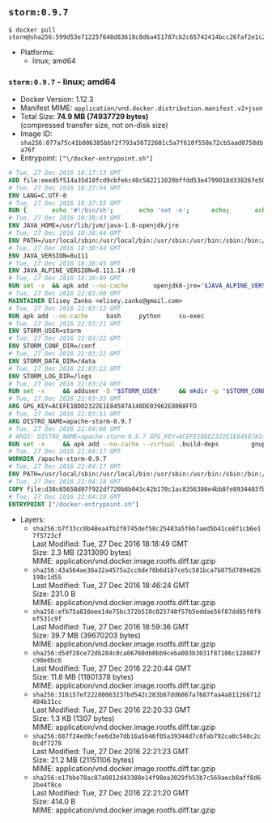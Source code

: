 ## `storm:0.9.7`

```console
$ docker pull storm@sha256:599d53e71225f648d83618c8d6a451787cb2c65742414bcc26faf2e1c2ee88ca
```

-	Platforms:
	-	linux; amd64

### `storm:0.9.7` - linux; amd64

-	Docker Version: 1.12.3
-	Manifest MIME: `application/vnd.docker.distribution.manifest.v2+json`
-	Total Size: **74.9 MB (74937729 bytes)**  
	(compressed transfer size, not on-disk size)
-	Image ID: `sha256:077a75c41b006385bbf2f793a50722601c5a7f610f558e72cb5aad0758dba76f`
-	Entrypoint: `["\/docker-entrypoint.sh"]`

```dockerfile
# Tue, 27 Dec 2016 18:17:13 GMT
ADD file:eeed5f514a35d18fcd9cbfe6c40c582211020bffdd53e4799018d33826fe5067 in / 
# Tue, 27 Dec 2016 18:37:54 GMT
ENV LANG=C.UTF-8
# Tue, 27 Dec 2016 18:37:55 GMT
RUN { 		echo '#!/bin/sh'; 		echo 'set -e'; 		echo; 		echo 'dirname "$(dirname "$(readlink -f "$(which javac || which java)")")"'; 	} > /usr/local/bin/docker-java-home 	&& chmod +x /usr/local/bin/docker-java-home
# Tue, 27 Dec 2016 18:38:43 GMT
ENV JAVA_HOME=/usr/lib/jvm/java-1.8-openjdk/jre
# Tue, 27 Dec 2016 18:38:44 GMT
ENV PATH=/usr/local/sbin:/usr/local/bin:/usr/sbin:/usr/bin:/sbin:/bin:/usr/lib/jvm/java-1.8-openjdk/jre/bin:/usr/lib/jvm/java-1.8-openjdk/bin
# Tue, 27 Dec 2016 18:38:44 GMT
ENV JAVA_VERSION=8u111
# Tue, 27 Dec 2016 18:38:45 GMT
ENV JAVA_ALPINE_VERSION=8.111.14-r0
# Tue, 27 Dec 2016 18:38:49 GMT
RUN set -x 	&& apk add --no-cache 		openjdk8-jre="$JAVA_ALPINE_VERSION" 	&& [ "$JAVA_HOME" = "$(docker-java-home)" ]
# Tue, 27 Dec 2016 22:03:08 GMT
MAINTAINER Elisey Zanko <elisey.zanko@gmail.com>
# Tue, 27 Dec 2016 22:03:12 GMT
RUN apk add --no-cache     bash     python     su-exec
# Tue, 27 Dec 2016 22:03:21 GMT
ENV STORM_USER=storm
# Tue, 27 Dec 2016 22:03:22 GMT
ENV STORM_CONF_DIR=/conf
# Tue, 27 Dec 2016 22:03:22 GMT
ENV STORM_DATA_DIR=/data
# Tue, 27 Dec 2016 22:03:22 GMT
ENV STORM_LOG_DIR=/logs
# Tue, 27 Dec 2016 22:03:24 GMT
RUN set -x     && adduser -D "$STORM_USER"     && mkdir -p "$STORM_CONF_DIR" "$STORM_DATA_DIR" "$STORM_LOG_DIR"     && chown -R "$STORM_USER:$STORM_USER" "$STORM_CONF_DIR" "$STORM_DATA_DIR" "$STORM_LOG_DIR"
# Tue, 27 Dec 2016 22:03:35 GMT
ARG GPG_KEY=ACEFE18DD2322E1E84587A148DE03962E80B8FFD
# Tue, 27 Dec 2016 22:03:51 GMT
ARG DISTRO_NAME=apache-storm-0.9.7
# Tue, 27 Dec 2016 22:04:08 GMT
# ARGS: DISTRO_NAME=apache-storm-0.9.7 GPG_KEY=ACEFE18DD2322E1E84587A148DE03962E80B8FFD
RUN set -x     && apk add --no-cache --virtual .build-deps         gnupg     && wget -q "http://www.apache.org/dist/storm/$DISTRO_NAME/$DISTRO_NAME.tar.gz"     && wget -q "http://www.apache.org/dist/storm/$DISTRO_NAME/$DISTRO_NAME.tar.gz.asc"     && export GNUPGHOME="$(mktemp -d)"     && gpg --keyserver ha.pool.sks-keyservers.net --recv-key "$GPG_KEY"     && gpg --batch --verify "$DISTRO_NAME.tar.gz.asc" "$DISTRO_NAME.tar.gz"     && tar -xzf "$DISTRO_NAME.tar.gz"     && chown -R "$STORM_USER:$STORM_USER" "$DISTRO_NAME"     && rm -r "$GNUPGHOME" "$DISTRO_NAME.tar.gz" "$DISTRO_NAME.tar.gz.asc"     && apk del .build-deps
# Tue, 27 Dec 2016 22:04:17 GMT
WORKDIR /apache-storm-0.9.7
# Tue, 27 Dec 2016 22:04:17 GMT
ENV PATH=/usr/local/sbin:/usr/local/bin:/usr/sbin:/usr/bin:/sbin:/bin:/usr/lib/jvm/java-1.8-openjdk/jre/bin:/usr/lib/jvm/java-1.8-openjdk/bin:/apache-storm-0.9.7/bin
# Tue, 27 Dec 2016 22:04:18 GMT
COPY file:d38c65658d07f922df720b8b043c42b170c1ac8356380e4bb8fe8934403fb0d8 in / 
# Tue, 27 Dec 2016 22:04:18 GMT
ENTRYPOINT ["/docker-entrypoint.sh"]
```

-	Layers:
	-	`sha256:b7f33cc0b48ea4fb2f0745def58c25483a5f6b7aed5b41ce8f1cb6e17f5723cf`  
		Last Modified: Tue, 27 Dec 2016 18:18:49 GMT  
		Size: 2.3 MB (2313090 bytes)  
		MIME: application/vnd.docker.image.rootfs.diff.tar.gzip
	-	`sha256:43a564ae36a32a4575a2cc6de78b6d1b7ce5c581bca7b875d789e026198c1d55`  
		Last Modified: Tue, 27 Dec 2016 18:46:24 GMT  
		Size: 231.0 B  
		MIME: application/vnd.docker.image.rootfs.diff.tar.gzip
	-	`sha256:efb75a810eee14e75bc372b510c025740f57b5eddae56f87dd85f0f9ef531c9f`  
		Last Modified: Tue, 27 Dec 2016 18:59:36 GMT  
		Size: 39.7 MB (39670203 bytes)  
		MIME: application/vnd.docker.image.rootfs.diff.tar.gzip
	-	`sha256:d5df28ce72db284c0ca06760db0bb9ceba003b3031f87106c128087fc90e0bc6`  
		Last Modified: Tue, 27 Dec 2016 22:20:44 GMT  
		Size: 11.8 MB (11801378 bytes)  
		MIME: application/vnd.docker.image.rootfs.diff.tar.gzip
	-	`sha256:316157ef22280063237bd542c283b67dd6867a7687faa4a811266712484b31cc`  
		Last Modified: Tue, 27 Dec 2016 22:20:33 GMT  
		Size: 1.3 KB (1307 bytes)  
		MIME: application/vnd.docker.image.rootfs.diff.tar.gzip
	-	`sha256:687f24ed9cfee6d3e7db16a5b46f05a39344d7c8fab792ca0c548c2c0cdf7278`  
		Last Modified: Tue, 27 Dec 2016 22:21:23 GMT  
		Size: 21.2 MB (21151106 bytes)  
		MIME: application/vnd.docker.image.rootfs.diff.tar.gzip
	-	`sha256:e17bbe78ac87a0812d43388e14f98ea3029fb53b7c569aecb8aff8d62be4f8ce`  
		Last Modified: Tue, 27 Dec 2016 22:21:20 GMT  
		Size: 414.0 B  
		MIME: application/vnd.docker.image.rootfs.diff.tar.gzip
